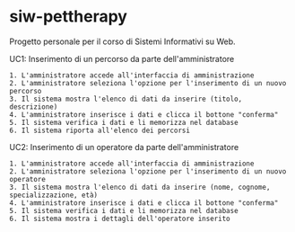 # siw-pettherapy

Progetto personale per il corso di Sistemi Informativi su Web.

UC1: Inserimento di un percorso da parte dell'amministratore

    1. L'amministratore accede all'interfaccia di amministrazione
    2. L'amministratore seleziona l'opzione per l'inserimento di un nuovo percorso
    3. Il sistema mostra l'elenco di dati da inserire (titolo, descrizione)
    4. L'amministratore inserisce i dati e clicca il bottone "conferma"
    5. Il sistema verifica i dati e li memorizza nel database
    6. Il sistema riporta all'elenco dei percorsi

UC2: Inserimento di un operatore da parte dell'amministratore

    1. L'amministratore accede all'interfaccia di amministrazione
    2. L'amministratore seleziona l'opzione per l'inserimento di un nuovo operatore
    3. Il sistema mostra l'elenco di dati da inserire (nome, cognome, specializzazione, età)
    4. L'amministratore inserisce i dati e clicca il bottone "conferma"
    5. Il sistema verifica i dati e li memorizza nel database
    6. Il sistema mostra i dettagli dell'operatore inserito

